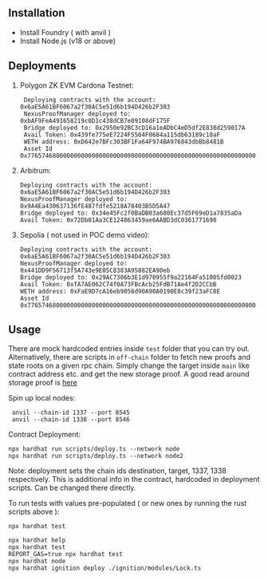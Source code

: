 ## Installation

- Install Foundry ( with anvil )
- Install Node.js (v18 or above)

## Deployments

1. Polygon ZK EVM Cardona Testnet:

   ```
    Deploying contracts with the account: 0x6aE5A61BF6067a2f30AC5e51d6b194D426b2F303
    NexusProofManager deployed to: 0xbAF9FeA491658219c0D1c438dCB7e09108dF175F
    Bridge deployed to: 0x2950e92BC3cD16a1eADbC4eD5df2E838d259017A
    Avail Token: 0x439fe775eE7224F5564F0684a115db63189c18aF
    WETH address: 0xD642e7BFc303BF1Fa64F974BA976843dbBb8481B
    Asset Id 0x7765746800000000000000000000000000000000000000000000000000000000
   ```

2. Arbitrum:

   ```
   Deploying contracts with the account: 0x6aE5A61BF6067a2f30AC5e51d6b194D426b2F303
   NexusProofManager deployed to: 0x9A4Ea430637136fE487fdfe5218A78403B5D5A47
   Bridge deployed to: 0x34e45Fc2f0BaDB03a680Ec37d5F69eD1a7835aDa
   Avail Token: 0x72Db81Aa3CE124863459ae6AABD3dC0361771698

   ```

3. Sepolia ( not used in POC demo video):
   ```
   Deploying contracts with the account: 0x6aE5A61BF6067a2f30AC5e51d6b194D426b2F303
   NexusProofManager deployed to: 0x441DD9F56713f5A743e9E05C8383A95882EA90eb
   Bridge deployed to: 0x29AC7306b3E1d970955f9a22164Fa51005fd0023
   Avail Token: 0xfA7AE062C74f0A73FBcAcb25FdB71Ae4f2D2CCbB
   WETH address: 0xFaE9D7cA16eb9056d90A90A0190E8c39f23aFC8E
   Asset Id 0x7765746800000000000000000000000000000000000000000000000000000000
   ```

## Usage

There are mock hardcoded entries inside `test` folder that you can try out.
Alternatively, there are scripts in `off-chain` folder to fetch new proofs and state roots on a given rpc chain. Simply change the target inside `main` like contract address etc. and get the new storage proof.
A good read around storage proof is [here](https://coinsbench.com/solidity-layout-and-access-of-storage-variables-simply-explained-1ce964d7c738)

Spin up local nodes:

```
 anvil --chain-id 1337 --port 8545
 anvil --chain-id 1338 --port 8546
```

Contract Deployment:

```
npx hardhat run scripts/deploy.ts --network node
npx hardhat run scripts/deploy.ts --network node2
```

Note: deployment sets the chain ids destination, target, 1337, 1338 respectively. This is additional info in the contract, hardcoded in deployment scripts. Can be changed there directly.

To run tests with values pre-populated ( or new ones by running the rust scripts above ):

`npx hardhat test`

```shell
npx hardhat help
npx hardhat test
REPORT_GAS=true npx hardhat test
npx hardhat node
npx hardhat ignition deploy ./ignition/modules/Lock.ts
```
